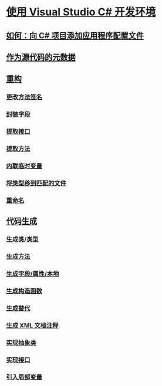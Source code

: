 # [使用 Visual Studio C# 开发环境](using-the-visual-studio-development-environment-for-csharp.md)
## [如何：向 C# 项目添加应用程序配置文件](how-to-add-an-application-configuration-file-to-a-csharp-project.md)
## [作为源代码的元数据](metadata-as-source.md)
## [重构](refactoring-csharp.md)
### [更改方法签名](refactoring/change-method-signature.md)
### [封装字段](refactoring/encapsulate-field.md)
### [提取接口](refactoring/extract-interface.md)
### [提取方法](refactoring/extract-method.md)
### [内联临时变量](refactoring/inline-temporary-variable.md)
### [将类型移到匹配的文件](refactoring/move-type-to-matching-file.md)
### [重命名](refactoring/rename.md)
## [代码生成](code-generation-csharp.md)
### [生成类/类型](code-generation/generate-class-type.md)
### [生成方法](code-generation/generate-method.md)
### [生成字段/属性/本地](code-generation/generate-field-property-local.md)
### [生成构造函数](code-generation/generate-constructor.md)
### [生成替代](code-generation/generate-override.md)
### [生成 XML 文档注释](code-generation/generate-xml-documentation-comments.md)
### [实现抽象类](code-generation/implement-abstract-class.md)
### [实现接口](code-generation/implement-interface.md)
### [引入局部变量](code-generation/introduce-local-variable.md)